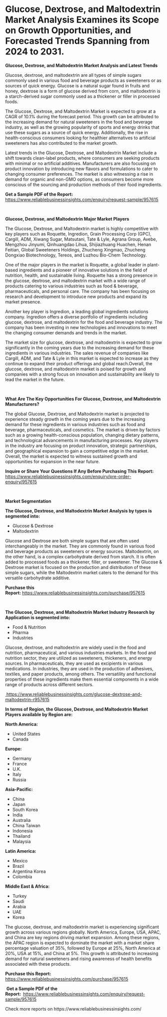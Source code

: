 <p><h1>Glucose, Dextrose, and Maltodextrin Market Analysis Examines its Scope on Growth Opportunities, and Forecasted Trends Spanning from 2024 to 2031.</h1></p><p><strong>Glucose, Dextrose, and Maltodextrin Market Analysis and Latest Trends</strong></p>
<p><p>Glucose, dextrose, and maltodextrin are all types of simple sugars commonly used in various food and beverage products as sweeteners or as sources of quick energy. Glucose is a natural sugar found in fruits and honey, dextrose is a form of glucose derived from corn, and maltodextrin is a starch-derived sugar commonly used as a thickener or filler in processed foods.</p><p>The Glucose, Dextrose, and Maltodextrin Market is expected to grow at a CAGR of 10.1% during the forecast period. This growth can be attributed to the increasing demand for natural sweeteners in the food and beverage industry, as well as the growing popularity of sports and energy drinks that use these sugars as a source of quick energy. Additionally, the rise in health-conscious consumers looking for healthier alternatives to artificial sweeteners has also contributed to the market growth.</p><p>Latest trends in the Glucose, Dextrose, and Maltodextrin Market include a shift towards clean-label products, where consumers are seeking products with minimal or no artificial additives. Manufacturers are also focusing on product innovation by introducing new flavors and formulations to cater to changing consumer preferences. The market is also witnessing a rise in demand for organic and non-GMO options, as consumers become more conscious of the sourcing and production methods of their food ingredients.</p></p>
<p><strong>Get a Sample PDF of the Report:&nbsp;</strong> <a href="https://www.reliablebusinessinsights.com/enquiry/request-sample/957615">https://www.reliablebusinessinsights.com/enquiry/request-sample/957615</a></p>
<p>&nbsp;</p>
<p><strong>Glucose, Dextrose, and Maltodextrin Major Market Players</strong></p>
<p><p>The Glucose, Dextrose, and Maltodextrin market is highly competitive with key players such as Roquette, Ingredion, Grain Processing Corp (GPC), Cargill, ADM, Xiwang Sugar, Matsutani, Tate & Lyle, Agrana Group, Avebe, Mengzhou Jinyumi, Qinhuangdao Lihua, Shijiazhuang Huachen, Henan Feitian, Global Sweeteners Holdings, Zhucheng Xingmao, Zhucheng Dongxiao Biotechnology, Tereos, and Luzhou Bio-Chem Technology.</p><p>One of the major players in the market is Roquette, a global leader in plant-based ingredients and a pioneer of innovative solutions in the field of nutrition, health, and sustainable living. Roquette has a strong presence in the glucose, dextrose, and maltodextrin market with a wide range of products catering to various industries such as food & beverage, pharmaceuticals, and personal care. The company has been focusing on research and development to introduce new products and expand its market presence.</p><p>Another key player is Ingredion, a leading global ingredients solutions company. Ingredion offers a diverse portfolio of ingredients including glucose, dextrose, and maltodextrin for the food and beverage industry. The company has been investing in new technologies and innovations to meet the changing consumer demands and trends in the market.</p><p>The market size for glucose, dextrose, and maltodextrin is expected to grow significantly in the coming years due to the increasing demand for these ingredients in various industries. The sales revenue of companies like Cargill, ADM, and Tate & Lyle in this market is expected to increase as they continue to expand their product offerings and global reach.Overall, the glucose, dextrose, and maltodextrin market is poised for growth and companies with a strong focus on innovation and sustainability are likely to lead the market in the future.</p></p>
<p>&nbsp;</p>
<p><strong>What Are The Key Opportunities For Glucose, Dextrose, and Maltodextrin Manufacturers?</strong></p>
<p><p>The global Glucose, Dextrose, and Maltodextrin market is projected to experience steady growth in the coming years due to the increasing demand for these ingredients in various industries such as food and beverage, pharmaceuticals, and cosmetics. The market is driven by factors such as a growing health-conscious population, changing dietary patterns, and technological advancements in manufacturing processes. Key players in the industry are focusing on product innovation, strategic partnerships, and geographical expansion to gain a competitive edge in the market. Overall, the market is expected to witness sustained growth and opportunities for expansion in the near future.</p></p>
<p><strong>Inquire or Share Your Questions If Any Before Purchasing This Report:</strong> <a href="https://www.reliablebusinessinsights.com/enquiry/pre-order-enquiry/957615">https://www.reliablebusinessinsights.com/enquiry/pre-order-enquiry/957615</a></p>
<p>&nbsp;</p>
<p><strong>Market Segmentation</strong></p>
<p><strong>The Glucose, Dextrose, and Maltodextrin Market Analysis by types is segmented into:</strong></p>
<p><ul><li>Glucose & Dextrose</li><li>Maltodextrin</li></ul></p>
<p><p>Glucose and Dextrose are both simple sugars that are often used interchangeably in the market. They are commonly found in various food and beverage products as sweeteners or energy sources. Maltodextrin, on the other hand, is a complex carbohydrate derived from starch. It is often added to processed foods as a thickener, filler, or sweetener. The Glucose & Dextrose market is focused on the production and distribution of these simple sugars, while the Maltodextrin market caters to the demand for this versatile carbohydrate additive.</p></p>
<p><strong>Purchase this Report:&nbsp;</strong><a href="https://www.reliablebusinessinsights.com/purchase/957615">https://www.reliablebusinessinsights.com/purchase/957615</a></p>
<p>&nbsp;</p>
<p><strong>The Glucose, Dextrose, and Maltodextrin Market Industry Research by Application is segmented into:</strong></p>
<p><ul><li>Food & Nutrition</li><li>Pharma</li><li>Industries</li></ul></p>
<p><p>Glucose, dextrose, and maltodextrin are widely used in the food and nutrition, pharmaceutical, and various industries markets. In the food and nutrition sector, they are utilized as sweeteners, thickeners, and energy sources. In pharmaceuticals, they are used as excipients in various medications. In industries, they are used in the production of adhesives, textiles, and paper products, among others. The versatility and functional properties of these ingredients make them essential components in a wide range of products across different sectors.</p></p>
<p><a href="https://www.reliablebusinessinsights.com/glucose-dextrose-and-maltodextrin-r957615">&nbsp;https://www.reliablebusinessinsights.com/glucose-dextrose-and-maltodextrin-r957615</a></p>
<p><strong>In terms of Region, the Glucose, Dextrose, and Maltodextrin Market Players available by Region are:</strong></p>
<p>
    <p> <strong> North America: </strong>
        <ul>
            <li>United States</li>
            <li>Canada</li>
        </ul>
        </p> 
    <p> <strong> Europe: </strong>
        <ul>
            <li>Germany</li>
            <li>France</li>
            <li>U.K.</li>
            <li>Italy</li>
            <li>Russia</li>
        </ul>
        </p> 
    <p> <strong> Asia-Pacific: </strong>
        <ul>
            <li>China</li>
            <li>Japan</li>
            <li>South Korea</li>
            <li>India</li>
            <li>Australia</li>
            <li>China Taiwan</li>
            <li>Indonesia</li>
            <li>Thailand</li>
            <li>Malaysia</li>
        </ul>
        </p> 
    <p> <strong> Latin America: </strong>
        <ul>
            <li>Mexico</li>
            <li>Brazil</li>
            <li>Argentina Korea</li>
            <li>Colombia</li>
        </ul>
        </p> 
    <p> <strong> Middle East & Africa: </strong>
        <ul>
            <li>Turkey</li>
            <li>Saudi</li>
            <li>Arabia</li>
            <li>UAE</li>
            <li>Korea</li>
        </ul>
    </p>
    </p>
<p><p>The glucose, dextrose, and maltodextrin market is experiencing significant growth across various regions globally. North America, Europe, USA, APAC, and China are key regions driving market expansion. Among these regions, the APAC region is expected to dominate the market with a market share percentage valuation of 35%, followed by Europe at 25%, North America at 20%, USA at 15%, and China at 5%. This growth is attributed to increasing demand for natural sweeteners and rising awareness of health benefits associated with these products.</p></p>
<p><strong>Purchase this Report: </strong><a href="https://www.reliablebusinessinsights.com/purchase/957615">https://www.reliablebusinessinsights.com/purchase/957615</a></p>
<p>&nbsp;<strong>Get a Sample PDF of the Report:&nbsp;&nbsp;</strong><a href="https://www.reliablebusinessinsights.com/enquiry/request-sample/957615">https://www.reliablebusinessinsights.com/enquiry/request-sample/957615</a></p>
<p><strong></strong></p>
<p>Check more reports on https://www.reliablebusinessinsights.com/</p>